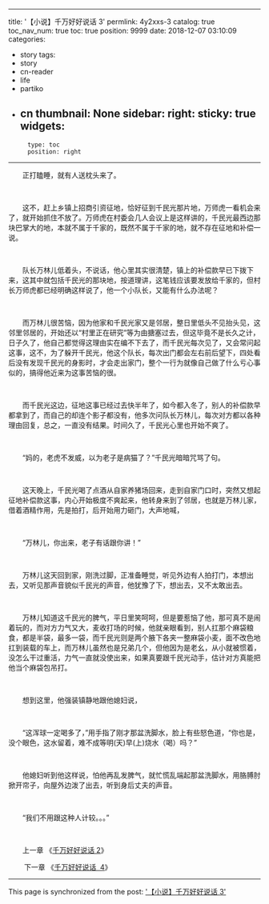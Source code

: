 
---
title: '【小说】千万好好说话 3'
permlink: 4y2xxs-3
catalog: true
toc_nav_num: true
toc: true
position: 9999
date: 2018-12-07 03:10:09
categories:
- story
tags:
- story
- cn-reader
- life
- partiko
- cn
thumbnail: None
sidebar:
    right:
        sticky: true
widgets:
    -
        type: toc
        position: right
---


<html>
<p>　　正打瞌睡，就有人送枕头来了。</p>
<p><br></p>
<p>　　这不，赶上乡镇上招商引资征地，恰好征到千民光那片地，万师虎一看机会来了，就开始抓住不放了。万师虎在村委会几人会议上是这样讲的，千民光最西边那块巴掌大的地，本就不属于千家的，既然不属于千家的地，就不存在征地和补偿一说。</p>
<p><br></p>
<p>　　队长万林儿低着头，不说话，他心里其实很清楚，镇上的补偿款早已下拨下来，这其中就包括千民光的那块地，按道理讲，这笔钱应该要发放给千家的，但村长万师虎都已经明确这样说了，他一个小队长，又能有什么办法呢？</p>
<p><br></p>
<p>　　而万林儿很苦恼，因为他家和千民光家又是邻居，整日里低头不见抬头见，这邻里邻居的，开始还以“村里正在研究”等为由搪塞过去，但这毕竟不是长久之计，日子久了，他自己都觉得这理由实在编不下去了，而千民光每次见了，又会常问起这事，这不，为了躲开千民光，他这个队长，每次出门都会左右前后望下，四处看后没有发现千民光的身影时，才会走出家门，整个一行为就像自己做了什么亏心事似的，搞得他近来为这事苦恼的很。</p>
<p><br></p>
<p>　　而千民光这边，征地这事已经过去快半年了，如今都入冬了，别人的补偿款早都拿到了，而自己的却连个影子都没有，他多次问队长万林儿，每次对方都以各种理由回复，总之，一直没有结果。时间久了，千民光心里也开始不爽了。</p>
<p><br></p>
<p>　　“妈的，老虎不发威，以为老子是病猫了？”千民光暗暗咒骂了句。</p>
<p><br></p>
<p>　　这天晚上，千民光喝了点酒从自家养猪场回来，走到自家门口时，突然又想起征地补偿款这事，内心开始极度不爽起来，他转身来到了邻居，也就是万林儿家，借着酒精作用，先是拍打，后开始用力砸门，大声地喊，</p>
<p><br></p>
<p>　　“万林儿，你出来，老子有话跟你讲！”</p>
<p><br></p>
<p>　　万林儿这天回到家，刚洗过脚，正准备睡觉，听见外边有人拍打门，本想出去，又听见那声音貌似千民光的声音，他犹豫了下，想出去，又不太敢出去。</p>
<p><br></p>
<p>　　万林儿知道这千民光的脾气，平日里笑呵呵，但是要惹恼了他，那可真不是闹着玩的，而对方力气又大，麦收打场的时候，他就亲眼看到，别人扛那个麻袋粮食，都是半袋，最多一袋，而千民光则是两个腋下各夹一整麻袋小麦，面不改色地扛到装载的车上，而万林儿虽然也是兄弟几个，但他因为是老幺，从小就被惯着，没怎么干过重活，力气一直就没使出来，如果真要跟千民光动手，估计对方真能把他当个麻袋包吊打。</p>
<p><br></p>
<p>　　想到这里，他强装镇静地跟他媳妇说，</p>
<p><br></p>
<p>　　“这浑球一定喝多了，”用手指了刚才那盆洗脚水，脸上有些怒色道，“你也是，没个眼色，这水留着，难不成等明(天)早(上)烧水（喝）吗？”</p>
<p><br></p>
<p>　　他媳妇听到他这样说，怕他再乱发脾气，就忙慌乱端起那盆洗脚水，用胳膊肘掀开帘子，向屋外边泼了出去，听到身后丈夫的声音。</p>
<p><br></p>
<p>　　“我们不用跟这种人计较。。。”</p>
<p><br></p>
<p>　　上一章 《<a href="https://steemit.com/cn-reader/@rivalhw/6zx9xy-2">千万好好说话 2</a>》 &nbsp;&nbsp;&nbsp;&nbsp;&nbsp;&nbsp;&nbsp;</p>
<p>&nbsp;&nbsp;&nbsp;&nbsp;&nbsp;&nbsp;&nbsp;&nbsp;下一章 《<a href="https://steemit.com/cn-reader/@rivalhw/2k1bu3-4">千万好好说话 &nbsp;4</a>》&nbsp;&nbsp;</p>
</html>

- - -

This page is synchronized from the post: ['【小说】千万好好说话 3'](https://steemit.com/@rivalhw/4y2xxs-3)
